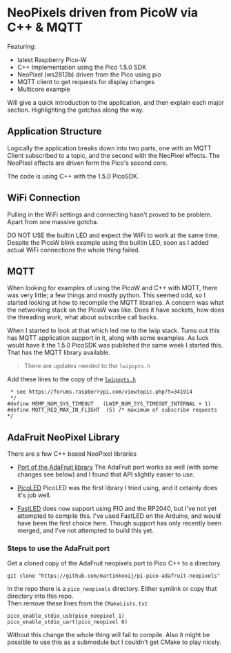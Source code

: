 # NeoPixels driven from PicoW via C++ & MQTT

Featuring:
- latest Raspberry Pico-W
- C++ Implementation using the Pico 1.5.0 SDK
- NeoPixel (ws2812b) driven from the Pico using pio
- MQTT client to get requests for display changes
- Multicore example

Will give a quick introduction to the application, and then explain each major section. Highlighting the gotchas along the way.

## Application Structure

Logically the application breaks down into two parts, one with an MQTT Client subscribed to a topic, and the second with the NeoPixel effects. The NeoPixel effects are driven form the Pico's second core.

The code is using C++ with the 1.5.0 PicoSDK.

## WiFi Connection
Pulling in the WiFi settings and connecting hasn't proved to be problem. Apart from one massive gotcha.

DO NOT USE the builtin LED and expect the WiFi to work at the same time. 
Despite the PicoW blink example using the builtin LED, soon as I added actual WiFi connections the whole thing failed. 

## MQTT

When looking for examples of using the PicoW and C++ with MQTT, there was very little; a few things and mostly python. This seemed odd, so I started looking at how to recompile the MQTT libraries. A concern was what the networking stack on the PicoW was like. Does it have sockets, how does the threading work, what about subscribe call backs. 

When I started to look at that which led me to the lwip stack. Turns out this has MQTT application support in it, along with some examples. As luck would have it the  1.5.0 PicoSDK was published the same week I started this. That has the MQTT library available. 

> There are updates needed to the `lwipopts.h`

Add these lines to the copy of the [`lwipopts.h`](./src/lwipopts.h)

```
 * see https://forums.raspberrypi.com/viewtopic.php?t=341914
 */
#define MEMP_NUM_SYS_TIMEOUT   (LWIP_NUM_SYS_TIMEOUT_INTERNAL + 1)
#define MQTT_REQ_MAX_IN_FLIGHT  (5) /* maximum of subscribe requests */
```
## AdaFruit NeoPixel Library

There are a few C++ based NeoPixel libraries

- [Port of the AdaFruit library](https://github.com/martinkooij/pi-pico-adafruit-neopixels) 
  The AdaFruit port works as well (with some changes see below) and I found that API slightly easier to use. 

- [PicoLED](https://github.com/ForsakenNGS/PicoLED)
  PicoLED was the first library I tried using, and it cetainly does it's job well. 


- [FastLED](https://github.com/FastLED/FastLED) does now support using PIO and the RP2040, but I've not yet attempted to compile this.
    I've used FastLED on the Arduino, and would have been the first choice here. Though support has only recently been merged, and I've not attempted to build this yet. 


### Steps to use the AdaFruit port

Get a cloned copy of the AdaFruit neopixels port to Pico C++ to a directory.

```
git clone "https://github.com/martinkooij/pi-pico-adafruit-neopixels"          
```
In the repo there is a `pico_neopixels` directory. Either symlink or copy that directory into this repo.  
Then remove these lines from the `CMakeLists.txt`

```
pico_enable_stdio_usb(pico_neopixel 1)
pico_enable_stdio_uart(pico_neopixel 0)
```

Without this change the whole thing will fail to compile. Also it might be possible to use this as a submodule but I couldn't get CMake to play nicely.